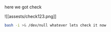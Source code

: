 here we got check

![[assests/check123.png]]

``` bash
bash -i >& /dev/null whatever lets check it now
```